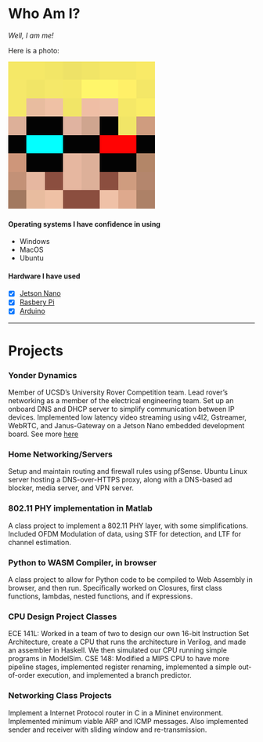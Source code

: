 # Who Am I?
*Well, I am me!*

Here is a photo:

![my face](images/face.png)

#### Operating systems I have confidence in using
 - Windows
 - MacOS
 - Ubuntu

#### Hardware I have used
- [x]  [Jetson Nano](https://developer.nvidia.com/embedded/jetson-nano-developer-kit)
- [x]  [Rasbery Pi](https://www.raspberrypi.org/)
- [x]  [Arduino](https://www.arduino.cc/)

---
# Projects
### Yonder Dynamics
Member of UCSD’s University Rover Competition team. Lead rover’s networking as a member of the electrical engineering team. Set up an onboard DNS and DHCP server to simplify communication between IP devices. Implemented low latency video streaming using v4l2, Gstreamer, WebRTC, and Janus-Gateway on a Jetson Nano embedded development board. See more [here](https://yonderdynamics.org/#/)

### Home Networking/Servers
Setup and maintain routing and firewall rules using pfSense. Ubuntu Linux server hosting a DNS-over-HTTPS proxy, along with a DNS-based ad blocker, media server, and VPN server.

### 802.11 PHY implementation in Matlab
A class project to implement a 802.11 PHY layer, with some simplifications. Included OFDM Modulation of data, using STF for detection, and LTF for channel estimation.

### Python to WASM Compiler, in browser
A class project to allow for Python code to be compiled to Web Assembly in browser, and then run. Specifically worked on Closures, first class functions, lambdas, nested functions, and if expressions.

### CPU Design Project Classes
ECE 141L: Worked in a team of two to design our own 16-bit Instruction Set Architecture, create a CPU that runs the architecture in Verilog, and made an assembler in Haskell. We then simulated our CPU running simple programs in ModelSim.
CSE 148: Modified a MIPS CPU to have more pipeline stages, implemented register renaming, implemented a simple out-of-order execution, and implemented a branch predictor.

### Networking Class Projects
Implement a Internet Protocol router in C in a Mininet environment. Implemented minimum viable ARP and ICMP messages. Also implemented sender and receiver with sliding window and re-transmission.
